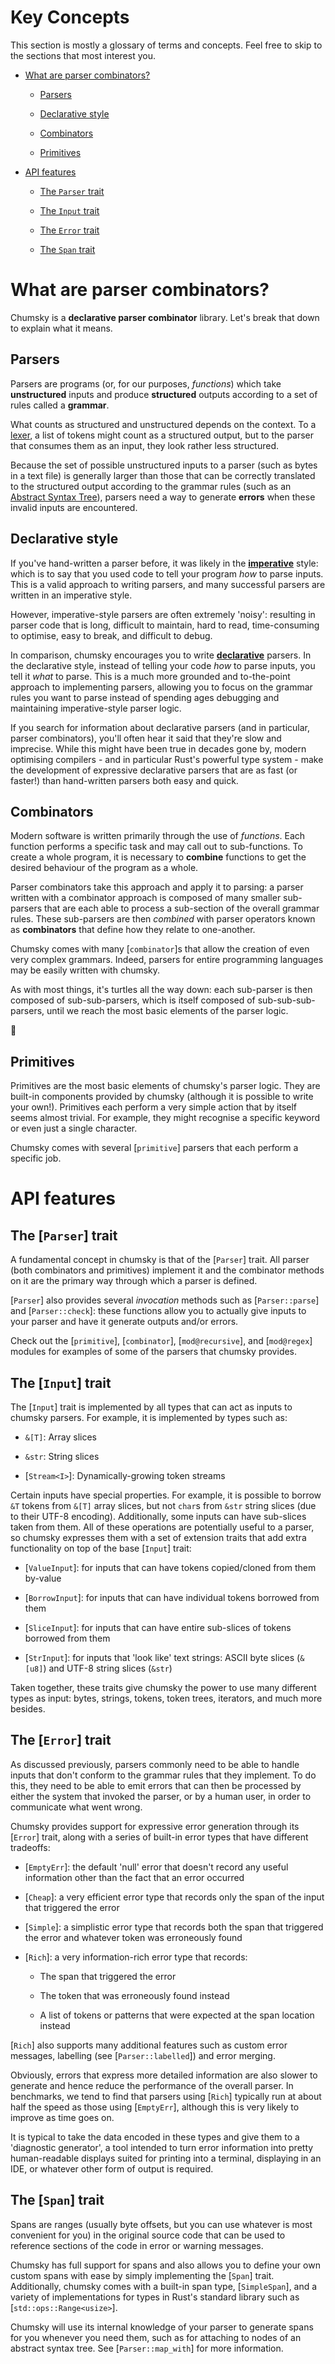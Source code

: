 # Key Concepts

This section is mostly a glossary of terms and concepts. Feel free to skip to the sections that most interest you.

- [What are parser combinators?](#what-are-parser-combinators)

    - [Parsers](#parsers)

    - [Declarative style](#declarative-style)

    - [Combinators](#combinators)

    - [Primitives](#primitives)

- [API features](#api-features)

    - [The `Parser` trait](#the-parser-trait)

    - [The `Input` trait](#the-input-trait)

    - [The `Error` trait](#the-error-trait)

    - [The `Span` trait](#the-span-trait)

# What are parser combinators?

Chumsky is a **declarative parser combinator** library. Let's break that down to explain what it means.

## Parsers

Parsers are programs (or, for our purposes, *functions*) which take **unstructured** inputs and produce
**structured** outputs according to a set of rules called a **grammar**.

What counts as structured and unstructured depends on the context. To a
[lexer](https://en.wikipedia.org/wiki/Lexical_analysis), a list of tokens might count as a structured output, but to the
parser that consumes them as an input, they look rather less structured.

Because the set of possible unstructured inputs to a parser (such as bytes in a text file) is generally larger than
those that can be correctly translated to the structured output according to the grammar rules (such as an
[Abstract Syntax Tree](https://en.m.wikipedia.org/wiki/Abstract_syntax_tree)), parsers need a way to generate **errors**
when these invalid inputs are encountered.

## Declarative style

If you've hand-written a parser before, it was likely in the
[**imperative**](https://en.wikipedia.org/wiki/Imperative_programming) style: which is to say that you used code to tell
your program *how* to parse inputs. This is a valid approach to writing parsers, and many successful parsers are written
in an imperative style.

However, imperative-style parsers are often extremely 'noisy': resulting in parser code that is long, difficult to
maintain, hard to read, time-consuming to optimise, easy to break, and difficult to debug.

In comparison, chumsky encourages you to write [**declarative**](https://en.wikipedia.org/wiki/Declarative_programming)
parsers. In the declarative style, instead of telling your code *how* to parse inputs, you tell it *what* to parse. This
is a much more grounded and to-the-point approach to implementing parsers, allowing you to focus on the grammar rules
you want to parse instead of spending ages debugging and maintaining imperative-style parser logic.

If you search for information about declarative parsers (and in particular, parser combinators), you'll often hear it
said that they're slow and imprecise. While this might have been true in decades gone by, modern optimising compilers -
and in particular Rust's powerful type system - make the development of expressive declarative parsers that are as fast (or
faster!) than hand-written parsers both easy and quick.

## Combinators

Modern software is written primarily through the use of *functions*. Each function performs a specific task and
may call out to sub-functions. To create a whole program, it is necessary to **combine** functions to get the desired
behaviour of the program as a whole.

Parser combinators take this approach and apply it to parsing: a parser written with a combinator approach is composed
of many smaller sub-parsers that are each able to process a sub-section of the overall grammar rules. These sub-parsers
are then *combined* with parser operators known as **combinators** that define how they relate to one-another.

Chumsky comes with many [`combinator`]s that allow the creation of even very complex grammars. Indeed, parsers for
entire programming languages may be easily written with chumsky.

As with most things, it's turtles all the way down: each sub-parser is then composed of sub-sub-parsers, which is itself
composed of sub-sub-sub-parsers, until we reach the most basic elements of the parser logic.

🐢

## Primitives

Primitives are the most basic elements of chumsky's parser logic. They are built-in components provided by chumsky
(although it is possible to write your own!). Primitives each perform a very simple action that by itself seems almost
trivial. For example, they might recognise a specific keyword or even just a single character.

Chumsky comes with several [`primitive`] parsers that each perform a specific job.

# API features

## The [`Parser`] trait

A fundamental concept in chumsky is that of the [`Parser`] trait. All parser (both combinators and primitives) implement
it and the combinator methods on it are the primary way through which a parser is defined.

[`Parser`] also provides several *invocation* methods such as [`Parser::parse`] and [`Parser::check`]: these functions
allow you to actually give inputs to your parser and have it generate outputs and/or errors.

Check out the [`primitive`], [`combinator`], [`mod@recursive`], and [`mod@regex`] modules for examples of some of the parsers
that chumsky provides.

## The [`Input`] trait

The [`Input`] trait is implemented by all types that can act as inputs to chumsky parsers. For example, it is
implemented by types such as:

- `&[T]`: Array slices

- `&str`: String slices

- [`Stream<I>`]: Dynamically-growing token streams

Certain inputs have special properties. For example, it is possible to borrow `&T` tokens from `&[T]` array slices, but
not `char`s from `&str` string slices (due to their UTF-8 encoding). Additionally, some inputs can have sub-slices taken
from them. All of these operations are potentially useful to a parser, so chumsky expresses them with a set of extension
traits that add extra functionality on top of the base [`Input`] trait:

- [`ValueInput`]: for inputs that can have tokens copied/cloned from them by-value

- [`BorrowInput`]: for inputs that can have individual tokens borrowed from them

- [`SliceInput`]: for inputs that can have entire sub-slices of tokens borrowed from them

- [`StrInput`]: for inputs that 'look like' text strings: ASCII byte slices (`&[u8]`) and UTF-8 string slices (`&str`)

Taken together, these traits give chumsky the power to use many different types as input: bytes, strings, tokens,
token trees, iterators, and much more besides.

## The [`Error`] trait

As discussed previously, parsers commonly need to be able to handle inputs that don't conform to the grammar rules that
they implement. To do this, they need to be able to emit errors that can then be processed by either the system that
invoked the parser, or by a human user, in order to communicate what went wrong.

Chumsky provides support for expressive error generation through its [`Error`] trait, along with a series of built-in
error types that have different tradeoffs:

- [`EmptyErr`]: the default 'null' error that doesn't record any useful information other than the fact that an error
  occurred

- [`Cheap`]: a very efficient error type that records only the span of the input that triggered the error

- [`Simple`]: a simplistic error type that records both the span that triggered the error and whatever token was
  erroneously found

- [`Rich`]: a very information-rich error type that records:

    - The span that triggered the error

    - The token that was erroneously found instead

    - A list of tokens or patterns that were expected at the span location instead

[`Rich`] also supports many additional features such as custom error messages, labelling (see [`Parser::labelled`]) and
error merging.

Obviously, errors that express more detailed information are also slower to generate and hence reduce the performance of
the overall parser. In benchmarks, we tend to find that parsers using [`Rich`] typically run at about half the speed as
those using [`EmptyErr`], although this is very likely to improve as time goes on.

It is typical to take the data encoded in these types and give them to a 'diagnostic generator', a tool intended to turn
error information into pretty human-readable displays suited for printing into a terminal, displaying in an IDE, or
whatever other form of output is required.

## The [`Span`] trait

Spans are ranges (usually byte offsets, but you can use whatever is most convenient for you) in the original source code
that can be used to reference sections of the code in error or warning messages.

Chumsky has full support for spans and also allows you to define your own custom spans with ease by simply implementing
the [`Span`] trait. Additionally, chumsky comes with a built-in span type, [`SimpleSpan`], and a variety of
implementations for types in Rust's standard library such as [`std::ops::Range<usize>`].

Chumsky will use its internal knowledge of your parser to generate spans for you whenever you need them, such as for
attaching to nodes of an abstract syntax tree. See [`Parser::map_with`] for more information.
